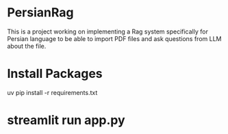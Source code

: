 # PersianRag
This is a project working on implementing a Rag system specifically for Persian language to be able to import PDF files and ask questions from LLM about the file.

# Install Packages
uv pip install -r requirements.txt

# streamlit run app.py